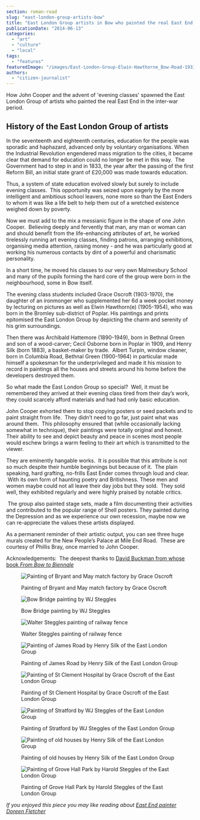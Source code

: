```yaml
---
section: roman-road
slug: "east-london-group-artists-bow"
title: "East London Group artists in Bow who painted the real East End during the inter-war years"
publicationDate: "2014-06-13"
categories: 
  - "art"
  - "culture"
  - "local"
tags: 
  - "features"
featuredImage: "/images/East-London-Group-Elwin-Hawthorne_Bow-Road-1931.jpg"
authors: 
  - "citizen-journalist"
---
```


How John Cooper and the advent of 'evening classes' spawned the East London Group of artists who painted the real East End in the inter-war period.

## History of the East London Group of artists

In the seventeenth and eighteenth centuries, education for the people was sporadic and haphazard, advanced only by voluntary organisations. When the Industrial Revolution engendered mass migration to the cities, it became clear that demand for education could no longer be met in this way.  The Government had to step in and in 1833, the year after the passing of the first Reform Bill, an initial state grant of £20,000 was made towards education.

Thus, a system of state education evolved slowly but surely to include evening classes.  This opportunity was seized upon eagerly by the more intelligent and ambitious school leavers, none more so than the East Enders to whom it was like a life belt to help them out of a wretched existence weighed down by poverty.

Now we must add to the mix a messianic figure in the shape of one John Cooper.  Believing deeply and fervently that man, any man or woman can and should benefit from the life-enhancing attributes of art, he worked tirelessly running art evening classes, finding patrons, arranging exhibitions, organising media attention, raising money - and he was particularly good at working his numerous contacts by dint of a powerful and charismatic personality.

In a short time, he moved his classes to our very own Malmesbury School and many of the pupils forming the hard core of the group were born in the neighbourhood, some in Bow itself.  

The evening class students included Grace Oscroft (1903-1970), the daughter of an ironmonger who supplemented her 6d a week pocket money by lecturing on pictures as well as Elwin Hawthorn(e) (1905-1954), who was born in the Bromley sub-district of Poplar. His paintings and prints epitomised the East London Group by depicting the charm and serenity of his grim surroundings.  

Then there was Archibald Hattemore (1890-1949), born in Bethnal Green and son of a wood-carver; Cecil Osborne born in Poplar in 1909, and Henry Silk (born 1883), a basket-maker by trade.  Albert Turpin, window cleaner, born in Columbia Road, Bethnal Green (1900-1964) in particular made himself a spokesman for the underprivileged and made it his mission to record in paintings all the houses and streets around his home before the developers destroyed them.

So what made the East London Group so special?  Well, it must be remembered they arrived at their evening class tired from their day’s work, they could scarcely afford materials and had had only basic education.

John Cooper exhorted them to stop copying posters or seed packets and to paint straight from life.  They didn’t need to go far, just paint what was around them.  This philosophy ensured that (while occasionally lacking somewhat in technique), their paintings were totally original and honest. Their ability to see and depict beauty and peace in scenes most people would eschew brings a warm feeling to their art which is transmitted to the viewer.  

They are eminently hangable works.  It is possible that this attribute is not so much despite their humble beginnings but because of it.  The plain speaking, hard grafting, no-frills East Ender comes through loud and clear.  With its own form of haunting poetry and Britishness. These men and women maybe could not all leave their day jobs but they sold.  They sold well, they exhibited regularly and were highly praised by notable critics.

 The group also painted stage sets, made a film documenting their activities and contributed to the popular range of Shell posters. They painted during the Depression and as we experience our own recession, maybe now we can re-appreciate the values these artists displayed.

As a permanent reminder of their artistic output, you can see three huge murals created for the New People’s Palace at Mile End Road.  These are courtesy of Phillis Bray, once married to John Cooper.

Acknowledgements:  The deepest thanks to [David Buckman from whose book _From Bow to Biennale_](https://romanroadlondon.com/from-bow-to-biennale-book-review/ "From Bow to Biennale book review")

<figure>

![Painting of Bryant and May match factory by Grace Oscroft](/images/East-London-Group-Grace-Oscroft-Bryant-May-Match-Factory_-1024x768.jpg)

<figcaption>

Painting of Bryant and May match factory by Grace Oscroft

</figcaption>

</figure>

<figure>

![Bow Bridge painting by WJ Steggles](/images/East-London-Group-WJ-Steggles-Bow-Bridge-1024x759.jpg)

<figcaption>

Bow Bridge painting by WJ Steggles

</figcaption>

</figure>

<figure>

![Walter Steggles painting of railway fence](/images/East-London-Group-Walter-StegglesRailway-Fence_-1024x768.jpg)

<figcaption>

Walter Steggles painting of railway fence

</figcaption>

</figure>

<figure>

![Painting of James Road by Henry Silk of the East London Group](/images/East-London-Group-Henry-Silk-James-Road-1024x1365.jpg)

<figcaption>

Painting of James Road by Henry Silk of the East London Group

</figcaption>

</figure>

<figure>

![Painting of St Clement Hospital by Grace Oscroft of the East London Group](/images/East-London-Group-Grace-Oscroft-St-Clements-Hospital-1024x768.jpg)

<figcaption>

Painting of St Clement Hospital by Grace Oscroft of the East London Group

</figcaption>

</figure>

<figure>

![Painting of Stratford by WJ Steggles of the East London Group](/images/East-London-Group-W-J-Steggles-Straford-1024x768.jpg)

<figcaption>

Painting of Stratford by WJ Steggles of the East London Group

</figcaption>

</figure>

<figure>

![Painting of old houses by Henry Silk of the East London Group](/images/East-London-Group-Henry-Silk-Old-Houses-1024x1365.jpg)

<figcaption>

Painting of old houses by Henry Silk of the East London Group

</figcaption>

</figure>

<figure>

![Painting of Grove Hall Park by Harold Steggles of the East London Group](/images/East-London-Group-Harold-Steggles-Grove-Hall-Park-Bow-1024x768.jpg)

<figcaption>

Painting of Grove Hall Park by Harold Steggles of the East London Group

</figcaption>

</figure>

_If you enjoyed this piece you may like reading about [East End painter Doreen Fletcher](https://romanroadlondon.com/doreen-fletcher-east-london-artist/)_


